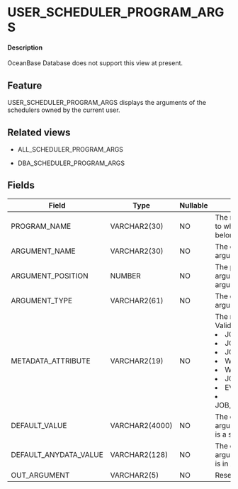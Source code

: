 USER_SCHEDULER_PROGRAM_ARGS
===============================================

<main id="notice" type='explain'>
    <h4>Description</h4>
    <p>OceanBase Database does not support this view at present. </p>
  </main>

Feature
-----------

USER_SCHEDULER_PROGRAM_ARGS displays the arguments of the schedulers owned by the current user.

Related views
-------------

* ALL_SCHEDULER_PROGRAM_ARGS

* DBA_SCHEDULER_PROGRAM_ARGS

Fields
-------------

| **Field** | **Type** | **Nullable** | **Description** |
|-----------------------|----------------|----------------|------------------------------------------------------------------------------------------------------------------------------------------------------------------------------------------------------------------------------------------------------------------------------------------------------------------------------------------------------------------------------------------------------------------------------------------------------|
| PROGRAM_NAME | VARCHAR2(30) | NO | The name of the program to which the argument belongs. |
| ARGUMENT_NAME | VARCHAR2(30) | NO | The optional name of the argument. |
| ARGUMENT_POSITION | NUMBER | NO | The position of the argument in the argument list. |
| ARGUMENT_TYPE | VARCHAR2(61) | NO | The data type of the argument. |
| METADATA_ATTRIBUTE | VARCHAR2(19) | NO | The metadata attribute. Valid values: <li> JOB_NAME   <li> JOB_OWNER   <li> JOB_START   <li> WINDOW_START   <li> WINDOW_END   <li> JOB_SUBNAME   <li> EVENT_MESSAGE   <li> JOB_SCHEDULER_START |
| DEFAULT_VALUE | VARCHAR2(4000) | NO | The default value of the argument if the argument is a string. |
| DEFAULT_ANYDATA_VALUE | VARCHAR2(128) | NO | The default value of the argument if the argument is in AnyData format. |
| OUT_ARGUMENT | VARCHAR2(5) | NO | Reserved for future use. |

